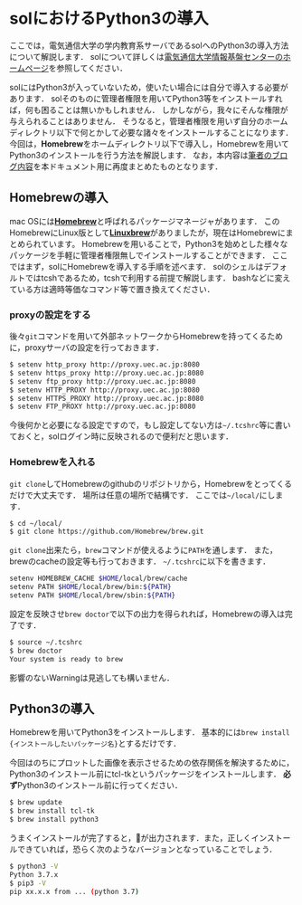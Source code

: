 # solにおけるPython3の導入

ここでは，電気通信大学の学内教育系サーバであるsolへのPython3の導入方法について解説します．
solについて詳しくは[電気通信大学情報基盤センターのホームページ](https://www.cc.uec.ac.jp/)を参照してください．

solにはPython3が入っていないため，使いたい場合には自分で導入する必要があります．
solそのものに管理者権限を用いてPython3等をインストールすれば，何も困ることは無いかもしれません．
しかしながら，我々にそんな権限が与えられることはありません．
そうなると，管理者権限を用いず自分のホームディレクトリ以下で何とかして必要な諸々をインストールすることになります．
今回は，**Homebrew**をホームディレクトリ以下で導入し，Homebrewを用いてPython3のインストールを行う方法を解説します．
なお，本内容は[筆者のブログ内容](https://nersonu.hatenablog.com/entry/2018/12/17/000000)を本ドキュメント用に再度まとめたものとなります．

## Homebrewの導入

mac OSには[**Homebrew**](https://brew.sh/index_ja)と呼ばれるパッケージマネージャがあります．
このHomebrewにLinux版として[**Linuxbrew**](http://linuxbrew.sh/)がありましたが，現在はHomebrewにまとめられています。
Homebrewを用いることで，Python3を始めとした様々なパッケージを手軽に管理者権限無しでインストールすることができます．
ここではまず，solにHomebrewを導入する手順を述べます．
solのシェルはデフォルトではtcshであるため，tcshで利用する前提で解説します．
bashなどに変えている方は適時等価なコマンド等で置き換えてください．

### proxyの設定をする

後々`git`コマンドを用いて外部ネットワークからHomebrewを持ってくるために，proxyサーバの設定を行っておきます．

```sh
$ setenv http_proxy http://proxy.uec.ac.jp:8080
$ setenv https_proxy http://proxy.uec.ac.jp:8080
$ setenv ftp_proxy http://proxy.uec.ac.jp:8080
$ setenv HTTP_PROXY http://proxy.uec.ac.jp:8080
$ setenv HTTPS_PROXY http://proxy.uec.ac.jp:8080
$ setenv FTP_PROXY http://proxy.uec.ac.jp:8080
```

今後何かと必要になる設定ですので，もし設定してない方は`~/.tcshrc`等に書いておくと，solログイン時に反映されるので便利だと思います．

### Homebrewを入れる

`git clone`してHomebrewのgithubのリポジトリから，Homebrewをとってくるだけで大丈夫です．
場所は任意の場所で結構です．
ここでは`~/local/`にします．

```sh
$ cd ~/local/
$ git clone https://github.com/Homebrew/brew.git
```

`git clone`出来たら，`brew`コマンドが使えるように`PATH`を通します．
また，brewのcacheの設定等も行っておきます．
`~/.tcshrc`に以下を書きます．

```sh
setenv HOMEBREW_CACHE $HOME/local/brew/cache
setenv PATH $HOME/local/brew/bin:${PATH}
setenv PATH $HOME/local/brew/sbin:${PATH}
```

設定を反映させ`brew doctor`で以下の出力を得られれば，Homebrewの導入は完了です．

```sh
$ source ~/.tcshrc
$ brew doctor
Your system is ready to brew
```

影響のないWarningは見逃しても構いません．

## Python3の導入

Homebrewを用いてPython3をインストールします．
基本的には`brew install {インストールしたいパッケージ名}`とするだけです．

今回はのちにプロットした画像を表示させるための依存関係を解決するために，Python3のインストール前にtcl-tkというパッケージをインストールします．
**必ず**Python3のインストール前に行ってください．

```sh
$ brew update
$ brew install tcl-tk
$ brew install python3
```

うまくインストールが完了すると，🍺が出力されます．また，正しくインストールできていれば，恐らく次のようなバージョンとなっていることでしょう．

```sh
$ python3 -V
Python 3.7.x
$ pip3 -V
pip xx.x.x from ... (python 3.7)
```
